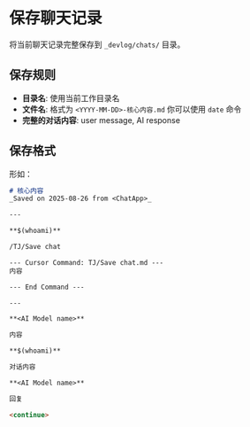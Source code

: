 # 保存聊天记录

将当前聊天记录完整保存到 `_devlog/chats/` 目录。

## 保存规则

- **目录名**: 使用当前工作目录名
- **文件名**: 格式为 `<YYYY-MM-DD>-核心内容.md` 你可以使用 `date` 命令
- **完整的对话内容**: user message, AI response

## 保存格式

形如：

```markdown
# 核心内容
_Saved on 2025-08-26 from <ChatApp>_

---

**$(whoami)**

/TJ/Save chat

--- Cursor Command: TJ/Save chat.md ---
内容

--- End Command ---

---

**<AI Model name>**

内容

**$(whoami)**

对话内容

**<AI Model name>**

回复

<continue>

```
